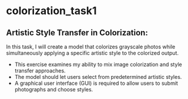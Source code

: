 # colorization_task1

## Artistic Style Transfer in Colorization: 

In this task, I will create a model that colorizes grayscale photos while simultaneously applying a specific artistic style to the colorized output. 

- This exercise examines my ability to mix image colorization and style transfer approaches.
- The model should let users select from predetermined artistic styles.
- A graphical user interface (GUI) is required to allow users to submit photographs and choose styles.
